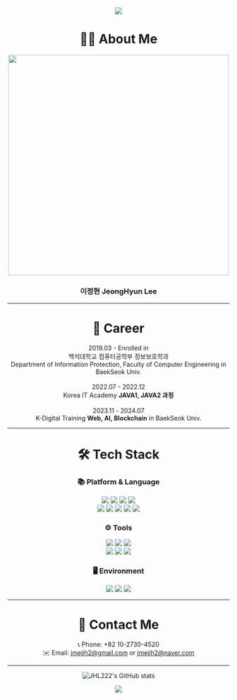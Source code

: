 <div align='center'>

<img src="https://capsule-render.vercel.app/api?type=waving&color=4494EB&height=200&section=header&text=Welcome&fontSize=70" />
  
# 🧑‍💻 About Me

<img src="https://github.com/JHL222/JHL222/assets/160108023/da860492-561d-4048-aa4a-a39a54e8c697"  width="500" height="500">

### 이정현 JeongHyun Lee

***

# 📕 Career

2019.03 - Enrolled in</br>      백석대학교 컴퓨터공학부 정보보호학과 <br/> Department of Information Protection, Faculty of Computer Engineering in BaekSeok Univ.  </br></br>
2022.07 - 2022.12</br>    Korea IT Academy **JAVA1, JAVA2 과정** </br></br>
2023.11 - 2024.07</br>   K-Digital Training **Web, AI, Blockchain** in BaekSeok Univ. 

***

# 🛠️ Tech Stack

### 📚 Platform & Language
<img src="https://img.shields.io/badge/REACT-61DAFB?style=flat-square&logo=REACT&logoColor=white"/>
<img src="https://img.shields.io/badge/HTML5-E34F26?style=flat-square&logo=HTML5&logoColor=white"/>
<img src="https://img.shields.io/badge/JavaScript-F7DF1E?style=flat-square&logo=javascript&logoColor=white"/>
<img src="https://img.shields.io/badge/CSS3-1572B6?style=flat-square&logo=css3&logoColor=white"/><br/>

<img src="https://img.shields.io/badge/Solidity-363636?style=flat-square&logo=Solidity&logoColor=white"/>
<img src="https://img.shields.io/badge/Go-00ADD8?style=flat-square&logo=Go&logoColor=white"/>
<img src="https://camo.githubusercontent.com/651a441f92da99114c85a890a1f1a427647576f4fb709affd31ae4ffb2d3cf70/68747470733a2f2f696d672e736869656c64732e696f2f62616467652f2d4a6176612d3246373142423f7374796c653d666c61742d737175617265266c6f676f3d4a415641266c6f676f436f6c6f723d303037333936266c6162656c436f6c6f723d323832383238"/>
<img src="https://img.shields.io/badge/MySQL-4479A1?style=flat-square&logo=Mysql&logoColor=white"/>
<img src="https://img.shields.io/badge/Python-3776AB?style=flat-square&logo=Python&logoColor=white"/>

### ⚙️ Tools
<img src="https://img.shields.io/badge/Eclipse&nbsp;IDE-2C2255?style=flat-square&logo=EclipseIDE&logoColor=white"/>
<img src="https://img.shields.io/badge/Visual&nbsp;Studio&nbsp;Code-007ACC?style=flat-square&logo=VisualStudioCode&logoColor=white"/>
<img src="https://img.shields.io/badge/GitHub-181717?style=flat-square&logo=GitHub&logoColor=white"/><br>
<img src="https://img.shields.io/badge/XCode-147EFB?style=flat-square&logo=XCode&logoColor=white"/>
<img src="https://img.shields.io/badge/Anaconda-44A833?style=flat-square&logo=Anaconda&logoColor=white"/>
<img src="https://img.shields.io/badge/Docker-2496ED?style=flat-square&logo=Docker&logoColor=white"/>


### 🖥️ Environment

<img src="https://img.shields.io/badge/Windows-0078D4?style=flat-square&logo=windows&logoColor=white"/>
<img src="https://img.shields.io/badge/MacOS-000000?style=flat-square&logo=apple&logoColor=white"/>
<img src="https://img.shields.io/badge/Linux-FCC624?style=flat-square&logo=linux&logoColor=black"/>

***

# 🤙 Contact Me

📞 Phone: +82 10-2730-4520<br/>
✉️ Email: jmejjh2@gmail.com or jmejjh2@naver.com

***

![JHL222's GitHub stats](https://github-readme-stats.vercel.app/api?username=JHL222&show_icons=true&theme=transparent)
<!---
JHL222/JHL222 is a ✨ special ✨ repository because its `README.md` (this file) appears on your GitHub profile.
You can click the Preview link to take a look at your changes.
--->

<img src="https://capsule-render.vercel.app/api?type=waving&color=4494EB&height=200&section=footer" />
</div>
